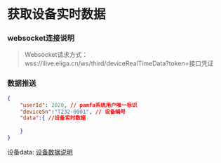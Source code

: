 # 获取设备实时数据

### websocket连接说明

>Websocket请求方式： wss://ilive.eliga.cn/ws/third/deviceRealTimeData?token=接口凭证

### 数据推送

```json
{
    "userId": 2020, // pamfa系统用户唯一标识
    "deviceSn":"T232-0001", // 设备编号
    "data":{ //设备实时数据
      
    }
}
```
设备data: [设备数据说明](/third/deviceDataJson.html)




